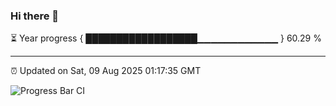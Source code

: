 ### Hi there 👋

⏳ Year progress { ██████████████████▁▁▁▁▁▁▁▁▁▁▁▁ } 60.29 %

---

⏰ Updated on Sat, 09 Aug 2025 01:17:35 GMT

![Progress Bar CI](https://github.com/liununu/liununu/workflows/Progress%20Bar%20CI/badge.svg)
